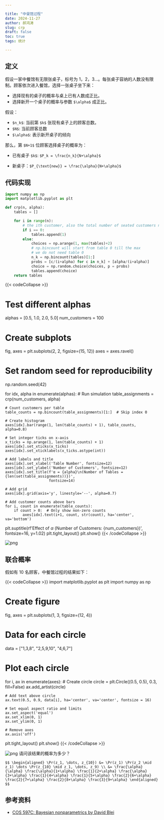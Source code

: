 ```yaml
---

title: "中餐馆过程"
date: 2024-11-27
author: 郝鸿涛
slug: crp
draft: false
toc: true
tags: 统计

---
```


## 定义

假设一家中餐馆有无限张桌子，标号为 1，2，3...。每张桌子容纳的人数没有限制。顾客依次进入餐馆，选择一张桌子坐下来：

- 选择现有的桌子的概率与桌上已有人数成正比。
- 选择新开一个桌子的概率与参数 `$\alpha$` 成正比。

假设：

- `$n_k$`: 当前第 `$k$` 张现有桌子上的顾客总数。
- `$N$`: 当前顾客总数
- `$\alpha$`: 表示新开桌子的倾向

那么，第 `$N+1$` 位顾客选择桌子的概率为：

- 已有桌子 `$k$`: `$P_k = \frac{n_k}{N+\alpha}$`

- 新桌子：`$P_{\text{new}} = \frac{\alpha}{N+\alpha}$`

## 代码实现


```python
import numpy as np 
import matplotlib.pyplot as plt 

def crp(n, alpha):
    tables = []

    for i in range(n):
        # the ith customer, also the total number of seated customers now
        if i == 0:
            tables.append(1)
        else:
            choices = np.arange(1, max(tables)+2)
            # np.bincount will start from table 0 till the max
            # we do not need table 0
            n_k = np.bincount(tables)[1:]
            probs = [c/(i+alpha) for c in n_k] + [alpha/(i+alpha)]
            choice = np.random.choice(choices, p = probs)
            tables.append(choice)
    return tables
```


{{< codeCollapse >}}
# Test different alphas
alphas = [0.5, 1.0, 2.0, 5.0]
num_customers = 100

# Create subplots
fig, axes = plt.subplots(2, 2, figsize=(15, 12))
axes = axes.ravel()

# Set random seed for reproducibility
np.random.seed(42)

for idx, alpha in enumerate(alphas):
    # Run simulation
    table_assignments = crp(num_customers, alpha)
    
    # Count customers per table
    table_counts = np.bincount(table_assignments)[1:]  # Skip index 0
    
    # Create histogram
    axes[idx].bar(range(1, len(table_counts) + 1), table_counts, alpha=0.8)

    # Set integer ticks on x-axis
    x_ticks = np.arange(1, len(table_counts) + 1)
    axes[idx].set_xticks(x_ticks)
    axes[idx].set_xticklabels(x_ticks.astype(int))
    
    # Add labels and title
    axes[idx].set_xlabel('Table Number', fontsize=12)
    axes[idx].set_ylabel('Number of Customers', fontsize=12)
    axes[idx].set_title(f'α = {alpha}\n(Number of Tables = {len(set(table_assignments))})', 
                        fontsize=14)
    
    # Add grid
    axes[idx].grid(axis='y', linestyle='--', alpha=0.7)
    
    # Add customer counts above bars
    for i, count in enumerate(table_counts):
        if count > 0:  # Only show non-zero counts
            axes[idx].text(i+1, count, str(count), ha='center', va='bottom')

plt.suptitle(rf'Effect of $\alpha$ (Number of Customers: {num_customers})', 
             fontsize=16, 
             y=1.02)
plt.tight_layout()
plt.show()
{{< /codeCollapse >}}


![png](/cn/blog/2024-11-27-crp_files/2024-11-27-crp_3_0.png)
## 联合概率

假如有 10 名顾客，中餐馆过程的结果如下：


{{< codeCollapse >}}
import matplotlib.pyplot as plt
import numpy as np

# Create figure
fig, axes = plt.subplots(1, 3, figsize=(12, 4))

# Data for each circle
data = ["1,3,8", "2,5,9,10", "4,6,7"]

# Plot each circle
for i, ax in enumerate(axes):
    # Create circle
    circle = plt.Circle((0.5, 0.5), 0.3, fill=False)
    ax.add_artist(circle)
    
    # Add text above circle
    ax.text(0.5, 0.9, data[i], ha='center', va='center', fontsize = 16)
    
    # Set equal aspect ratio and limits
    ax.set_aspect('equal')
    ax.set_xlim(0, 1)
    ax.set_ylim(0, 1)
    
    # Remove axes
    ax.axis('off')

plt.tight_layout()
plt.show()
{{< /codeCollapse >}}


![png](/cn/blog/2024-11-27-crp_files/2024-11-27-crp_5_0.png)
请问该结果的概率为多少？

`$$
\begin{aligned}
\Pr(z_1, \dots, z_{10}) &= \Pr(z_1) \Pr(z_2 \mid z_1) \dots \Pr(z_{10} \mid z_1, \dots, z_9) \\
&= \frac{\alpha}{\alpha} \frac{\alpha}{1+\alpha} \frac{1}{2+\alpha} \frac{\alpha}{3+\alpha} \frac{1}{4+\alpha} \frac{1}{5+\alpha} \frac{2}{6+\alpha} \frac{2}{7+\alpha} \frac{2}{8+\alpha} \frac{3}{9+\alpha}
\end{aligned}
$$`

## 参考资料

- [COS 597C: Bayesian nonparametrics by David Blei](https://www.cs.princeton.edu/courses/archive/fall07/cos597C/scribe/20070921.pdf)
